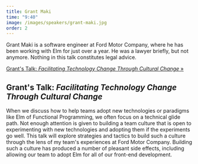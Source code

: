 ```yaml
---
title: Grant Maki
time: "9:40"
image: /images/speakers/grant-maki.jpg
order: 2
---
```


Grant Maki is a software engineer at Ford Motor Company, where he has been working with Elm for just over a year. He was a lawyer briefly, but not anymore. Nothing in this talk constitutes legal advice.

[Grant's Talk: *Facilitating Technology Change Through Cultural Change* &raquo;](directive:more)

## Grant's Talk: *Facilitating Technology Change Through Cultural Change*

When we discuss how to help teams adopt new technologies or paradigms like Elm of Functional Programming, we often focus on a technical glide path. Not enough attention is given to building a team culture that is open to experimenting with new technologies and adopting them if the experiments go well. This talk will explore strategies and tactics to build such a culture through the lens of my team's experiences at Ford Motor Company. Building such a culture has produced a number of pleasant side effects, including allowing our team to adopt Elm for all of our front-end development.
